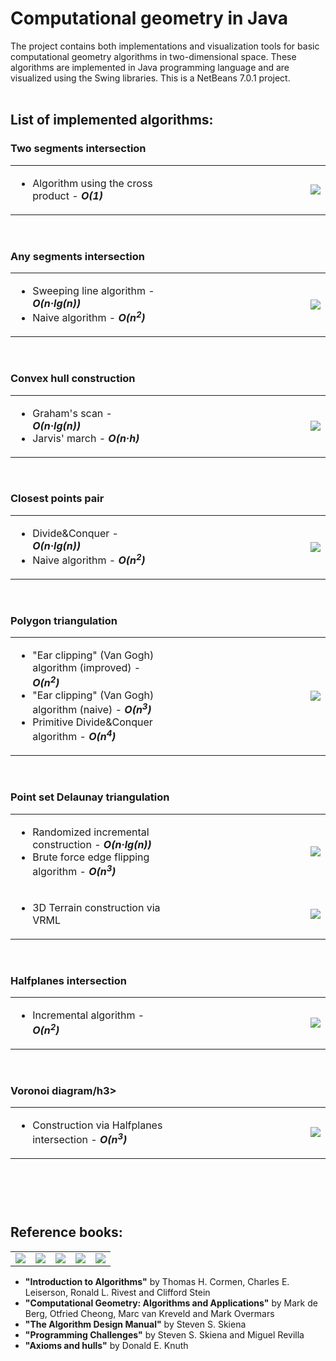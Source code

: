 <h1>Computational geometry in Java</h1>

The project contains both implementations and visualization tools for basic computational geometry algorithms in two-dimensional space. These algorithms are implemented in Java programming language and are visualized using the Swing libraries. This is a NetBeans 7.0.1 project. <br><br>

<h2>List of implemented algorithms:</h2>



<h3>Two segments intersection</h3>
<table border = "0" width = "100%">
<td valign = "top" width = "50%">
<ul>
 <li>Algorithm using the cross product - <b><em>O(1)</em></b>
</ul>
</td>
<td align = "right" width = "50%">
<img src = "http://s019.radikal.ru/i630/1204/d0/32c46068cad0.png"/>
</td>
</table><br>

<h3>Any segments intersection</h3>
<table border = "0" width = "100%">
<td valign = "top" width = "50%">
<ul>
 <li>Sweeping line algorithm - <b><em>O(n&#183;lg(n))</em></b>
 <li>Naive algorithm - <b><em>O(n<sup>2</sup>)</em></b>
</ul>
</td>
<td align = "right" width = "50%">
<img src = "http://s54.radikal.ru/i144/1204/81/406cd8516cc6.png"/>
</td>
</table><br>

<h3>Convex hull construction</h3>
<table border = "0" width = "100%">
<td valign = "top" width = "50%">
<ul>
 <li>Graham's scan - <b><em>O(n&#183;lg(n))</em></b>
 <li>Jarvis' march - <b><em>O(n&#183;h)</em></b>
</ul>
</td>
<td align = "right" width = "50%">
<img src = "http://s019.radikal.ru/i634/1204/9f/1aa976460cbe.png"/>
</td>
</table><br>

<h3>Closest points pair</h3>
<table border = "0" width = "100%">
<td valign = "top" width = "50%">
<ul>
 <li>Divide&Conquer - <b><em>O(n&#183;lg(n))</em></b>
 <li>Naive algorithm - <b><em>O(n<sup>2</sup>)</em></b>
</ul>
</td>
<td align = "right" width = "50%">
<img src = "http://s019.radikal.ru/i601/1204/05/bb15b09ddb9a.png"/>
</td>
</table><br>

<h3>Polygon triangulation</h3>
<table border = "0" width = "100%">
<td valign = "top" width = "50%">
<ul>
 <li>"Ear clipping" (Van Gogh) algorithm (improved) - <b><em>O(n<sup>2</sup>)</em></b>
 <li>"Ear clipping" (Van Gogh) algorithm (naive) - <b><em>O(n<sup>3</sup>)</em></b>
 <li>Primitive Divide&Conquer algorithm - <b><em>O(n<sup>4</sup>)</em></b>
</ul>
</td>
<td align = "right" width = "50%">
<img src = "http://s019.radikal.ru/i630/1204/51/974473c1af22.png"/>
</td>
</table><br>

<h3>Point set Delaunay triangulation</h3>
<table border = "0" width = "100%">
<tr>
<td valign = "top" width = "50%">
<ul>
 <li>Randomized incremental construction - <b><em>O(n&#183;lg(n))</em></b>
 <li>Brute force edge flipping algorithm - <b><em>O(n<sup>3</sup>)</em></b>
</ul>
</td>
<td align = "right" width = "50%">
<img src = "http://i080.radikal.ru/1204/5a/ea82371dc55e.png"/>
</td>
</tr>
<tr>
<td valign = "top" width = "50%">
<ul>
 <li>3D Terrain construction via VRML
</ul>
</td>
<td align = "right" width = "50%">
<img src = "http://s58.radikal.ru/i160/1204/96/217993ca4cbd.jpg"/>
</td>
</tr>
</table><br>

<h3>Halfplanes intersection</h3>
<table border = "0" width = "100%">
<td valign = "top" width = "50%">
<ul>
 <li>Incremental algorithm - <b><em>O(n<sup>2</sup>)</em></b>
</ul>
</td>
<td align = "right" width = "50%">
<img src = "http://s019.radikal.ru/i618/1204/4e/8e367bf8d9be.png"/>
</td>
</table><br>

<h3>Voronoi diagram/h3>
<table border = "0" width = "100%">
<td valign = "top" width = "50%">
<ul>
 <li>Construction via Halfplanes intersection - <b><em>O(n<sup>3</sup>)</em></b>
</ul>
</td>
<td align = "right" width = "50%">
<img src = "http://s017.radikal.ru/i430/1206/1e/70662e2514b0.png"/>
</td>
</table><br><br><br>

<h2>Reference books:</h2>
<table border = "0" width = "100%">
<td align = "center" valign = "bottom" width = "20%"><img src = "http://s019.radikal.ru/i609/1204/24/afb4964e38ad.jpg"/></td>
<td align = "center" valign = "bottom" width = "20%"><img src = "http://s019.radikal.ru/i603/1204/e1/5cf25625ecf9.jpg"/></td>
<td align = "center" valign = "bottom" width = "20%"><img src = "http://s006.radikal.ru/i214/1204/98/0369cc3394c5.jpg"/></td>
<td align = "center" valign = "bottom" width = "20%"><img src = "http://s019.radikal.ru/i616/1204/b7/1efa57c26710.jpg"/></td>
<td align = "center" valign = "bottom" width = "20%"><img src = "http://s019.radikal.ru/i642/1204/b5/6dd87557c44d.jpg"/></td>
</table>

* __"Introduction to Algorithms"__ by Thomas H. Cormen, Charles E. Leiserson, Ronald L. Rivest and Clifford Stein
* __"Computational Geometry: Algorithms and Applications"__ by Mark de Berg, Otfried Cheong, Marc van Kreveld and Mark Overmars
* __"The Algorithm Design Manual"__ by Steven S. Skiena
* __"Programming Challenges"__ by Steven S. Skiena and Miguel Revilla
* __"Axioms and hulls"__ by Donald E. Knuth